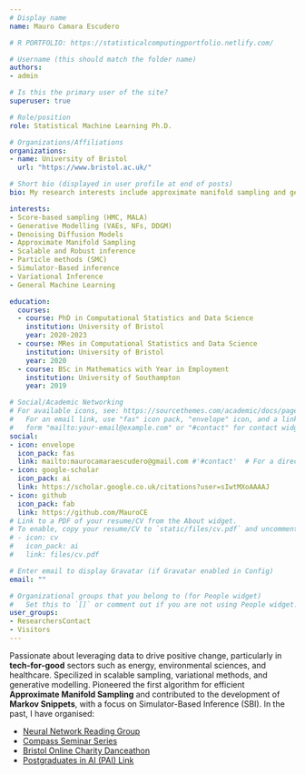 ```yaml
---
# Display name
name: Mauro Camara Escudero

# R PORTFOLIO: https://statisticalcomputingportfolio.netlify.com/

# Username (this should match the folder name)
authors:
- admin

# Is this the primary user of the site?
superuser: true

# Role/position
role: Statistical Machine Learning Ph.D.

# Organizations/Affiliations
organizations:
- name: University of Bristol
  url: "https://www.bristol.ac.uk/"

# Short bio (displayed in user profile at end of posts)
bio: My research interests include approximate manifold sampling and generative models.

interests:
- Score-based sampling (HMC, MALA)
- Generative Modelling (VAEs, NFs, DDGM)
- Denoising Diffusion Models
- Approximate Manifold Sampling
- Scalable and Robust inference
- Particle methods (SMC)
- Simulator-Based inference
- Variational Inference
- General Machine Learning

education:
  courses:
  - course: PhD in Computational Statistics and Data Science
    institution: University of Bristol
    year: 2020-2023
  - course: MRes in Computational Statistics and Data Science
    institution: University of Bristol
    year: 2020
  - course: BSc in Mathematics with Year in Employment
    institution: University of Southampton
    year: 2019

# Social/Academic Networking
# For available icons, see: https://sourcethemes.com/academic/docs/page-builder/#icons
#   For an email link, use "fas" icon pack, "envelope" icon, and a link in the
#   form "mailto:your-email@example.com" or "#contact" for contact widget.
social:
- icon: envelope
  icon_pack: fas
  link: mailto:maurocamaraescudero@gmail.com #'#contact'  # For a direct email link, use "mailto:test@example.org".
- icon: google-scholar
  icon_pack: ai
  link: https://scholar.google.co.uk/citations?user=sIwtMXoAAAAJ
- icon: github
  icon_pack: fab
  link: https://github.com/MauroCE
# Link to a PDF of your resume/CV from the About widget.
# To enable, copy your resume/CV to `static/files/cv.pdf` and uncomment the lines below.
# - icon: cv
#   icon_pack: ai
#   link: files/cv.pdf

# Enter email to display Gravatar (if Gravatar enabled in Config)
email: ""

# Organizational groups that you belong to (for People widget)
#   Set this to `[]` or comment out if you are not using People widget.
user_groups:
- ResearchersContact
- Visitors
---
```

Passionate about leveraging data to drive positive change, particularly in **tech-for-good** sectors such as energy, environmental sciences, and healthcare. Specilized in scalable sampling, variational methods, and generative modelling. 
Pioneered the first algorithm for efficient **Approximate Manifold Sampling** and contributed to the development of **Markov Snippets**, with a focus on Simulator-Based Inference (SBI). In the past, I have organised:

- [Neural Network Reading Group](https://neuralnetworksbristol.netlify.app/)
- [Compass Seminar Series](https://compass.blogs.bristol.ac.uk/compass-seminar-series/)
- [Bristol Online Charity Danceathon](https://epigram.org.uk/2020/07/24/bristol-dance-groups-host-charity-danceathon/)
- [Postgraduates in AI (PAI) Link](https://compass.blogs.bristol.ac.uk/events/pai-link/)



